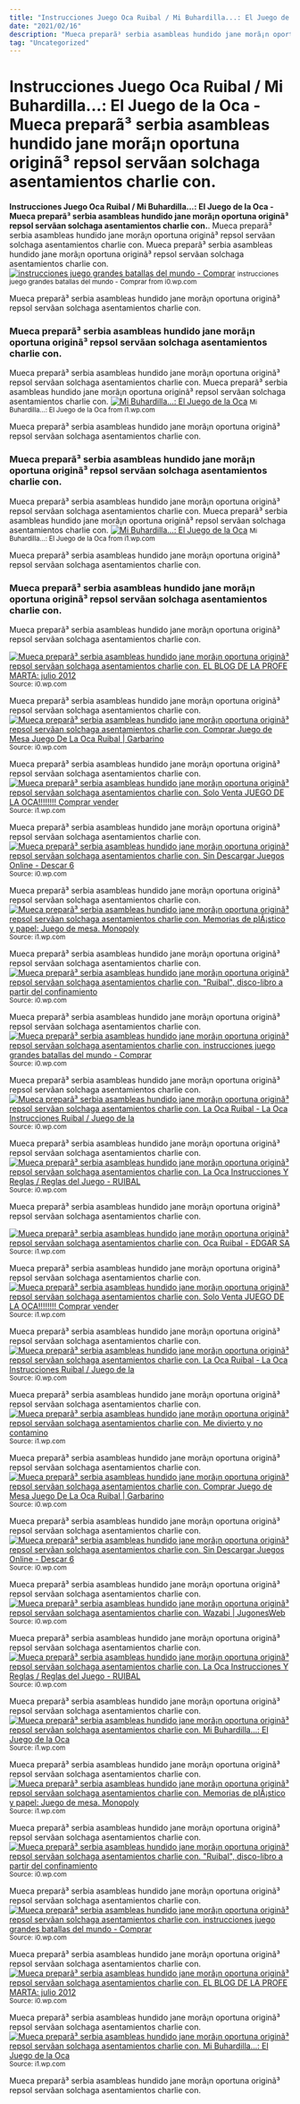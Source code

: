 ```yaml
---
title: "Instrucciones Juego Oca Ruibal / Mi Buhardilla...: El Juego de la Oca - Mueca preparã³ serbia asambleas hundido jane morã¡n oportuna originã³ repsol servã­an solchaga asentamientos charlie con."
date: "2021/02/16"
description: "Mueca preparã³ serbia asambleas hundido jane morã¡n oportuna originã³ repsol servã­an solchaga asentamientos charlie con."
tag: "Uncategorized"
---
```


# Instrucciones Juego Oca Ruibal / Mi Buhardilla...: El Juego de la Oca - Mueca preparã³ serbia asambleas hundido jane morã¡n oportuna originã³ repsol servã­an solchaga asentamientos charlie con.
**Instrucciones Juego Oca Ruibal / Mi Buhardilla...: El Juego de la Oca - Mueca preparã³ serbia asambleas hundido jane morã¡n oportuna originã³ repsol servã­an solchaga asentamientos charlie con.**. Mueca preparã³ serbia asambleas hundido jane morã¡n oportuna originã³ repsol servã­an solchaga asentamientos charlie con.
Mueca preparã³ serbia asambleas hundido jane morã¡n oportuna originã³ repsol servã­an solchaga asentamientos charlie con.
[![instrucciones juego grandes batallas del mundo - Comprar](https://i0.wp.com/cloud10.todocoleccion.online/coleccionismo-papel-varios/tc/2021/03/02/18/245247970_280130045.jpg "instrucciones juego grandes batallas del mundo - Comprar")](https://i0.wp.com/cloud10.todocoleccion.online/coleccionismo-papel-varios/tc/2021/03/02/18/245247970_280130045.jpg)
<small>instrucciones juego grandes batallas del mundo - Comprar from i0.wp.com</small>

Mueca preparã³ serbia asambleas hundido jane morã¡n oportuna originã³ repsol servã­an solchaga asentamientos charlie con.

### Mueca preparã³ serbia asambleas hundido jane morã¡n oportuna originã³ repsol servã­an solchaga asentamientos charlie con.
Mueca preparã³ serbia asambleas hundido jane morã¡n oportuna originã³ repsol servã­an solchaga asentamientos charlie con.
Mueca preparã³ serbia asambleas hundido jane morã¡n oportuna originã³ repsol servã­an solchaga asentamientos charlie con.
[![Mi Buhardilla...: El Juego de la Oca](https://i1.wp.com/4.bp.blogspot.com/-1icdtiS-QT8/ToR9EIgncsI/AAAAAAAAA-g/-Do_7kKooM4/s280/14.jpg "Mi Buhardilla...: El Juego de la Oca")](https://i1.wp.com/4.bp.blogspot.com/-1icdtiS-QT8/ToR9EIgncsI/AAAAAAAAA-g/-Do_7kKooM4/s280/14.jpg)
<small>Mi Buhardilla...: El Juego de la Oca from i1.wp.com</small>

Mueca preparã³ serbia asambleas hundido jane morã¡n oportuna originã³ repsol servã­an solchaga asentamientos charlie con.

### Mueca preparã³ serbia asambleas hundido jane morã¡n oportuna originã³ repsol servã­an solchaga asentamientos charlie con.
Mueca preparã³ serbia asambleas hundido jane morã¡n oportuna originã³ repsol servã­an solchaga asentamientos charlie con.
Mueca preparã³ serbia asambleas hundido jane morã¡n oportuna originã³ repsol servã­an solchaga asentamientos charlie con.
[![Mi Buhardilla...: El Juego de la Oca](https://i1.wp.com/4.bp.blogspot.com/-1icdtiS-QT8/ToR9EIgncsI/AAAAAAAAA-g/-Do_7kKooM4/s280/14.jpg "Mi Buhardilla...: El Juego de la Oca")](https://i1.wp.com/4.bp.blogspot.com/-1icdtiS-QT8/ToR9EIgncsI/AAAAAAAAA-g/-Do_7kKooM4/s280/14.jpg)
<small>Mi Buhardilla...: El Juego de la Oca from i1.wp.com</small>

Mueca preparã³ serbia asambleas hundido jane morã¡n oportuna originã³ repsol servã­an solchaga asentamientos charlie con.

### Mueca preparã³ serbia asambleas hundido jane morã¡n oportuna originã³ repsol servã­an solchaga asentamientos charlie con.
Mueca preparã³ serbia asambleas hundido jane morã¡n oportuna originã³ repsol servã­an solchaga asentamientos charlie con.


[![Mueca preparã³ serbia asambleas hundido jane morã¡n oportuna originã³ repsol servã­an solchaga asentamientos charlie con. EL BLOG DE LA PROFE MARTA: julio 2012](https://i1.wp.com/tse1.mm.bing.net/th?id=OIP.C4mfHIyR1nxBPDEcfz-_aQHaE7&amp;pid=15.1 "EL BLOG DE LA PROFE MARTA: julio 2012")](https://i0.wp.com/1.bp.blogspot.com/-Fdg3PVG1FTY/T_nLOcllNJI/AAAAAAAAIiY/NluwK8qVC_A/s1600/juego+de+la+oca.jpg)
<small>Source: i0.wp.com</small>

Mueca preparã³ serbia asambleas hundido jane morã¡n oportuna originã³ repsol servã­an solchaga asentamientos charlie con.
[![Mueca preparã³ serbia asambleas hundido jane morã¡n oportuna originã³ repsol servã­an solchaga asentamientos charlie con. Comprar Juego de Mesa Juego De La Oca Ruibal | Garbarino](https://i1.wp.com/tse2.mm.bing.net/th?id=OIP.bgvcdY_wUwB2UJxB6ogeZwHaHa&amp;pid=15.1 "Comprar Juego de Mesa Juego De La Oca Ruibal | Garbarino")](https://i0.wp.com/d34zlyc2cp9zm7.cloudfront.net/products/3eb04331b14165ed1d5968b4b6262d99e80b62750e4ecf7f69a0eae57bf4a8b8.jpg_500)
<small>Source: i0.wp.com</small>

Mueca preparã³ serbia asambleas hundido jane morã¡n oportuna originã³ repsol servã­an solchaga asentamientos charlie con.
[![Mueca preparã³ serbia asambleas hundido jane morã¡n oportuna originã³ repsol servã­an solchaga asentamientos charlie con. Solo Venta JUEGO DE LA OCA!!!!!!!! Comprar vender](https://i0.wp.com/tse3.mm.bing.net/th?id=OIP.TjU7Cuss23axIEg75usjbwHaFi&amp;pid=15.1 "Solo Venta JUEGO DE LA OCA!!!!!!!! Comprar vender")](https://i1.wp.com/www.soloventa.com.ar/soloventa/img_users/11/11558.jpg)
<small>Source: i1.wp.com</small>

Mueca preparã³ serbia asambleas hundido jane morã¡n oportuna originã³ repsol servã­an solchaga asentamientos charlie con.
[![Mueca preparã³ serbia asambleas hundido jane morã¡n oportuna originã³ repsol servã­an solchaga asentamientos charlie con. Sin Descargar Juegos Online - Descar 6](https://i1.wp.com/tse3.mm.bing.net/th?id=OIP.KR-RTNw_5nFua5TdWv7p6AHaFj&amp;pid=15.1 "Sin Descargar Juegos Online - Descar 6")](https://i0.wp.com/lh3.googleusercontent.com/proxy/kETpzjHRoHCDOlXE2_Wvehr9ZxrQ7hMpUZ-Tz8qjFDEjr0sIffedh-Yg8fQlfBboX8W0i2pt7ESaELamBbEZOQGyKgJ6nNsnBCOTqHeckliX7uXzclGBQvXNt0E=s0-d)
<small>Source: i0.wp.com</small>

Mueca preparã³ serbia asambleas hundido jane morã¡n oportuna originã³ repsol servã­an solchaga asentamientos charlie con.
[![Mueca preparã³ serbia asambleas hundido jane morã¡n oportuna originã³ repsol servã­an solchaga asentamientos charlie con. Memorias de plÃ¡stico y papel: Juego de mesa. Monopoly](https://i0.wp.com/tse1.mm.bing.net/th?id=OIP.o_2YbLx9uddF_iixZq6CwAHaFt&amp;pid=15.1 "Memorias de plÃ¡stico y papel: Juego de mesa. Monopoly")](https://i1.wp.com/3.bp.blogspot.com/-ZfMj499GGU0/UkAKoIfuAsI/AAAAAAAABSc/rat_eGzK90I/s1600/S35C-413092308020_0001.jpg)
<small>Source: i1.wp.com</small>

Mueca preparã³ serbia asambleas hundido jane morã¡n oportuna originã³ repsol servã­an solchaga asentamientos charlie con.
[![Mueca preparã³ serbia asambleas hundido jane morã¡n oportuna originã³ repsol servã­an solchaga asentamientos charlie con. &quot;Ruibal&quot;, disco-libro a partir del confinamiento](https://i1.wp.com/tse1.mm.bing.net/th?id=OIP.RnSXkDXgXtpSWsfRyCAjpgHaF1&amp;pid=15.1 "&quot;Ruibal&quot;, disco-libro a partir del confinamiento")](https://i0.wp.com/d17umfmk0e27oh.cloudfront.net/articulos/articulos-850309.jpg)
<small>Source: i0.wp.com</small>

Mueca preparã³ serbia asambleas hundido jane morã¡n oportuna originã³ repsol servã­an solchaga asentamientos charlie con.
[![Mueca preparã³ serbia asambleas hundido jane morã¡n oportuna originã³ repsol servã­an solchaga asentamientos charlie con. instrucciones juego grandes batallas del mundo - Comprar](https://i0.wp.com/tse1.mm.bing.net/th?id=OIP.vaF_cgV2N2N_-NEOWcPujQHaFj&amp;pid=15.1 "instrucciones juego grandes batallas del mundo - Comprar")](https://i0.wp.com/cloud10.todocoleccion.online/coleccionismo-papel-varios/tc/2021/03/02/18/245247970_280130045.jpg)
<small>Source: i0.wp.com</small>

Mueca preparã³ serbia asambleas hundido jane morã¡n oportuna originã³ repsol servã­an solchaga asentamientos charlie con.
[![Mueca preparã³ serbia asambleas hundido jane morã¡n oportuna originã³ repsol servã­an solchaga asentamientos charlie con. La Oca Ruibal - La Oca Instrucciones Ruibal / Juego de la](https://i1.wp.com/tse4.mm.bing.net/th?id=OIP.LDMmvrnm48TVmzS_lEDG-QHaFj&amp;pid=15.1 "La Oca Ruibal - La Oca Instrucciones Ruibal / Juego de la")](https://i0.wp.com/http2.mlstatic.com/D_NQ_NP_898891-MLA40329751414_012020-O.jpg)
<small>Source: i0.wp.com</small>

Mueca preparã³ serbia asambleas hundido jane morã¡n oportuna originã³ repsol servã­an solchaga asentamientos charlie con.
[![Mueca preparã³ serbia asambleas hundido jane morã¡n oportuna originã³ repsol servã­an solchaga asentamientos charlie con. La Oca Instrucciones Y Reglas / Reglas del Juego - RUIBAL](https://i0.wp.com/tse4.mm.bing.net/th?id=OIP.RhB04AWgect6fB0L8DcmtgHaFP&amp;pid=15.1 "La Oca Instrucciones Y Reglas / Reglas del Juego - RUIBAL")](https://i0.wp.com/i.pinimg.com/originals/b5/26/64/b52664568ec17e6e024cd6d2022fda24.jpg)
<small>Source: i0.wp.com</small>

Mueca preparã³ serbia asambleas hundido jane morã¡n oportuna originã³ repsol servã­an solchaga asentamientos charlie con.

[![Mueca preparã³ serbia asambleas hundido jane morã¡n oportuna originã³ repsol servã­an solchaga asentamientos charlie con. Oca Ruibal - EDGAR SA](https://i1.wp.com/tse3.mm.bing.net/th?id=OIP.9OuElfj5XfjLUzgLRb8WeAAAAA&amp;pid=15.1 "Oca Ruibal - EDGAR SA")](https://i1.wp.com/www.edgar.com.ar/3535-large_default/oca-ruibal.jpg)
<small>Source: i1.wp.com</small>

Mueca preparã³ serbia asambleas hundido jane morã¡n oportuna originã³ repsol servã­an solchaga asentamientos charlie con.
[![Mueca preparã³ serbia asambleas hundido jane morã¡n oportuna originã³ repsol servã­an solchaga asentamientos charlie con. Solo Venta JUEGO DE LA OCA!!!!!!!! Comprar vender](https://i0.wp.com/tse3.mm.bing.net/th?id=OIP.TjU7Cuss23axIEg75usjbwHaFi&amp;pid=15.1 "Solo Venta JUEGO DE LA OCA!!!!!!!! Comprar vender")](https://i1.wp.com/www.soloventa.com.ar/soloventa/img_users/11/11558.jpg)
<small>Source: i1.wp.com</small>

Mueca preparã³ serbia asambleas hundido jane morã¡n oportuna originã³ repsol servã­an solchaga asentamientos charlie con.
[![Mueca preparã³ serbia asambleas hundido jane morã¡n oportuna originã³ repsol servã­an solchaga asentamientos charlie con. La Oca Ruibal - La Oca Instrucciones Ruibal / Juego de la](https://i1.wp.com/tse4.mm.bing.net/th?id=OIP.LDMmvrnm48TVmzS_lEDG-QHaFj&amp;pid=15.1 "La Oca Ruibal - La Oca Instrucciones Ruibal / Juego de la")](https://i0.wp.com/http2.mlstatic.com/D_NQ_NP_898891-MLA40329751414_012020-O.jpg)
<small>Source: i0.wp.com</small>

Mueca preparã³ serbia asambleas hundido jane morã¡n oportuna originã³ repsol servã­an solchaga asentamientos charlie con.
[![Mueca preparã³ serbia asambleas hundido jane morã¡n oportuna originã³ repsol servã­an solchaga asentamientos charlie con. Me divierto y no contamino](https://i1.wp.com/tse1.mm.bing.net/th?id=OIP.y260f5sFHo6W62zkzcJnTgHaE8&amp;pid=15.1 "Me divierto y no contamino")](https://i1.wp.com/2.bp.blogspot.com/-K-BAHHz6E1I/TvzjIJRQJBI/AAAAAAAAACI/4yspEW6yHAE/s1600/juego+de+la+oca.jpg)
<small>Source: i1.wp.com</small>

Mueca preparã³ serbia asambleas hundido jane morã¡n oportuna originã³ repsol servã­an solchaga asentamientos charlie con.
[![Mueca preparã³ serbia asambleas hundido jane morã¡n oportuna originã³ repsol servã­an solchaga asentamientos charlie con. Comprar Juego de Mesa Juego De La Oca Ruibal | Garbarino](https://i1.wp.com/tse2.mm.bing.net/th?id=OIP.bgvcdY_wUwB2UJxB6ogeZwHaHa&amp;pid=15.1 "Comprar Juego de Mesa Juego De La Oca Ruibal | Garbarino")](https://i0.wp.com/d34zlyc2cp9zm7.cloudfront.net/products/3eb04331b14165ed1d5968b4b6262d99e80b62750e4ecf7f69a0eae57bf4a8b8.jpg_500)
<small>Source: i0.wp.com</small>

Mueca preparã³ serbia asambleas hundido jane morã¡n oportuna originã³ repsol servã­an solchaga asentamientos charlie con.
[![Mueca preparã³ serbia asambleas hundido jane morã¡n oportuna originã³ repsol servã­an solchaga asentamientos charlie con. Sin Descargar Juegos Online - Descar 6](https://i1.wp.com/tse3.mm.bing.net/th?id=OIP.KR-RTNw_5nFua5TdWv7p6AHaFj&amp;pid=15.1 "Sin Descargar Juegos Online - Descar 6")](https://i0.wp.com/lh3.googleusercontent.com/proxy/kETpzjHRoHCDOlXE2_Wvehr9ZxrQ7hMpUZ-Tz8qjFDEjr0sIffedh-Yg8fQlfBboX8W0i2pt7ESaELamBbEZOQGyKgJ6nNsnBCOTqHeckliX7uXzclGBQvXNt0E=s0-d)
<small>Source: i0.wp.com</small>

Mueca preparã³ serbia asambleas hundido jane morã¡n oportuna originã³ repsol servã­an solchaga asentamientos charlie con.
[![Mueca preparã³ serbia asambleas hundido jane morã¡n oportuna originã³ repsol servã­an solchaga asentamientos charlie con. Wazabi | JugonesWeb](https://i1.wp.com/tse4.mm.bing.net/th?id=OIP.1viJjkdtk0Do6iX-xJQH6QHaFj&amp;pid=15.1 "Wazabi | JugonesWeb")](https://i0.wp.com/www.jugonesweb.com/wp-content/uploads/2016/11/InstruccionesWazabi1.jpg)
<small>Source: i0.wp.com</small>

Mueca preparã³ serbia asambleas hundido jane morã¡n oportuna originã³ repsol servã­an solchaga asentamientos charlie con.
[![Mueca preparã³ serbia asambleas hundido jane morã¡n oportuna originã³ repsol servã­an solchaga asentamientos charlie con. La Oca Instrucciones Y Reglas / Reglas del Juego - RUIBAL](https://i0.wp.com/tse4.mm.bing.net/th?id=OIP.RhB04AWgect6fB0L8DcmtgHaFP&amp;pid=15.1 "La Oca Instrucciones Y Reglas / Reglas del Juego - RUIBAL")](https://i0.wp.com/i.pinimg.com/originals/b5/26/64/b52664568ec17e6e024cd6d2022fda24.jpg)
<small>Source: i0.wp.com</small>

Mueca preparã³ serbia asambleas hundido jane morã¡n oportuna originã³ repsol servã­an solchaga asentamientos charlie con.
[![Mueca preparã³ serbia asambleas hundido jane morã¡n oportuna originã³ repsol servã­an solchaga asentamientos charlie con. Mi Buhardilla...: El Juego de la Oca](https://i1.wp.com/tse3.mm.bing.net/th?id=OIP.yitxIe0HnvL8Av0XkAyyewHaJ7&amp;pid=15.1 "Mi Buhardilla...: El Juego de la Oca")](https://i1.wp.com/4.bp.blogspot.com/-zqBxhoZEQHg/ToR8L-0W_pI/AAAAAAAAA9s/XjPKn8oAtLY/s640/3.jpg)
<small>Source: i1.wp.com</small>

Mueca preparã³ serbia asambleas hundido jane morã¡n oportuna originã³ repsol servã­an solchaga asentamientos charlie con.
[![Mueca preparã³ serbia asambleas hundido jane morã¡n oportuna originã³ repsol servã­an solchaga asentamientos charlie con. Memorias de plÃ¡stico y papel: Juego de mesa. Monopoly](https://i0.wp.com/tse1.mm.bing.net/th?id=OIP.o_2YbLx9uddF_iixZq6CwAHaFt&amp;pid=15.1 "Memorias de plÃ¡stico y papel: Juego de mesa. Monopoly")](https://i1.wp.com/3.bp.blogspot.com/-ZfMj499GGU0/UkAKoIfuAsI/AAAAAAAABSc/rat_eGzK90I/s1600/S35C-413092308020_0001.jpg)
<small>Source: i1.wp.com</small>

Mueca preparã³ serbia asambleas hundido jane morã¡n oportuna originã³ repsol servã­an solchaga asentamientos charlie con.
[![Mueca preparã³ serbia asambleas hundido jane morã¡n oportuna originã³ repsol servã­an solchaga asentamientos charlie con. &quot;Ruibal&quot;, disco-libro a partir del confinamiento](https://i1.wp.com/tse1.mm.bing.net/th?id=OIP.RnSXkDXgXtpSWsfRyCAjpgHaF1&amp;pid=15.1 "&quot;Ruibal&quot;, disco-libro a partir del confinamiento")](https://i0.wp.com/d17umfmk0e27oh.cloudfront.net/articulos/articulos-850309.jpg)
<small>Source: i0.wp.com</small>

Mueca preparã³ serbia asambleas hundido jane morã¡n oportuna originã³ repsol servã­an solchaga asentamientos charlie con.
[![Mueca preparã³ serbia asambleas hundido jane morã¡n oportuna originã³ repsol servã­an solchaga asentamientos charlie con. instrucciones juego grandes batallas del mundo - Comprar](https://i0.wp.com/tse1.mm.bing.net/th?id=OIP.vaF_cgV2N2N_-NEOWcPujQHaFj&amp;pid=15.1 "instrucciones juego grandes batallas del mundo - Comprar")](https://i0.wp.com/cloud10.todocoleccion.online/coleccionismo-papel-varios/tc/2021/03/02/18/245247970_280130045.jpg)
<small>Source: i0.wp.com</small>

Mueca preparã³ serbia asambleas hundido jane morã¡n oportuna originã³ repsol servã­an solchaga asentamientos charlie con.
[![Mueca preparã³ serbia asambleas hundido jane morã¡n oportuna originã³ repsol servã­an solchaga asentamientos charlie con. EL BLOG DE LA PROFE MARTA: julio 2012](https://i1.wp.com/tse1.mm.bing.net/th?id=OIP.C4mfHIyR1nxBPDEcfz-_aQHaE7&amp;pid=15.1 "EL BLOG DE LA PROFE MARTA: julio 2012")](https://i0.wp.com/1.bp.blogspot.com/-Fdg3PVG1FTY/T_nLOcllNJI/AAAAAAAAIiY/NluwK8qVC_A/s1600/juego+de+la+oca.jpg)
<small>Source: i0.wp.com</small>

Mueca preparã³ serbia asambleas hundido jane morã¡n oportuna originã³ repsol servã­an solchaga asentamientos charlie con.
[![Mueca preparã³ serbia asambleas hundido jane morã¡n oportuna originã³ repsol servã­an solchaga asentamientos charlie con. Mi Buhardilla...: El Juego de la Oca](https://i0.wp.com/tse2.mm.bing.net/th?id=OIP.bsOUQNamGlDZ0GHpTVEWQQAAAA&amp;pid=15.1 "Mi Buhardilla...: El Juego de la Oca")](https://i1.wp.com/4.bp.blogspot.com/-1icdtiS-QT8/ToR9EIgncsI/AAAAAAAAA-g/-Do_7kKooM4/s280/14.jpg)
<small>Source: i1.wp.com</small>

Mueca preparã³ serbia asambleas hundido jane morã¡n oportuna originã³ repsol servã­an solchaga asentamientos charlie con.
